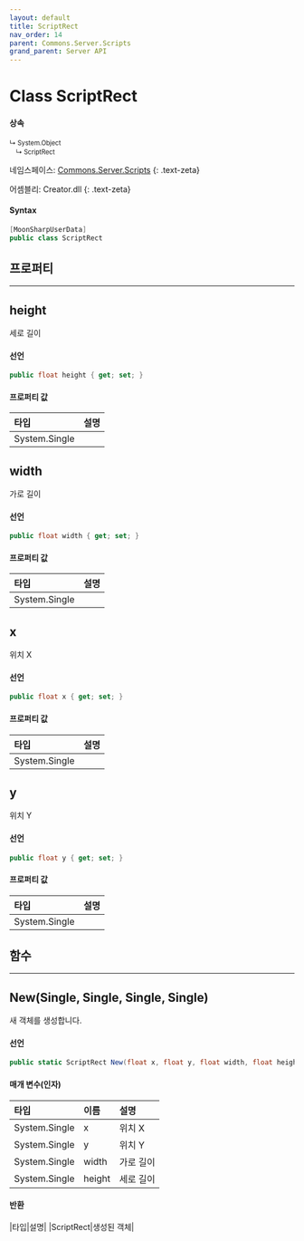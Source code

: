 ```yaml
---
layout: default
title: ScriptRect
nav_order: 14
parent: Commons.Server.Scripts
grand_parent: Server API
---
```


<!-- 아래에 문서 작성 -->

# Class ScriptRect 

<!-- new
{: .label .label-green } -->

#### 상속

<div class="code-example" markdown="1" style = "font-size:0.8em;">
↳ System.Object<br/>
　↳ ScriptRect
</div>


네임스페이스: [Commons.Server.Scripts](../)
{: .text-zeta}

어셈블리: Creator.dll
{: .text-zeta}

#### Syntax
```cs
[MoonSharpUserData]
public class ScriptRect
```

## 프로퍼티
---

## height
세로 길이

#### 선언
```cs
public float height { get; set; }
```

#### 프로퍼티 값

|타입|설명|
|:-|:-|
|System.Single|

## width
가로 길이

#### 선언
```cs
public float width { get; set; }
```

#### 프로퍼티 값

|타입|설명|
|:-|:-|
|System.Single|

## x
위치 X

#### 선언
```cs
public float x { get; set; }
```

#### 프로퍼티 값

|타입|설명|
|:-|:-|
|System.Single|

## y
위치 Y

#### 선언
```cs
public float y { get; set; }
```

#### 프로퍼티 값

|타입|설명|
|:-|:-|
|System.Single|

## 함수
---

## New(Single, Single, Single, Single)
새 객체를 생성합니다.

#### 선언
```cs
public static ScriptRect New(float x, float y, float width, float height)
```

#### 매개 변수(인자)
|타입|이름|설명|
|:-|:-|:-|
|System.Single|x|위치 X|
|System.Single|y|위치 Y|
|System.Single|width|가로 길이|
|System.Single|height|세로 길이|

#### 반환
|타입|설명|
|ScriptRect|생성된 객체|